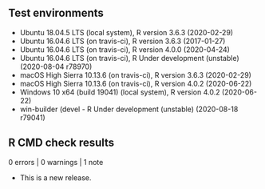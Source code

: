 ## Test environments
* Ubuntu 18.04.5 LTS (local system), R version 3.6.3 (2020-02-29)
* Ubuntu 16.04.6 LTS (on travis-ci), R version 3.6.3 (2017-01-27)
* Ubuntu 16.04.6 LTS (on travis-ci), R version 4.0.0 (2020-04-24)
* Ubuntu 16.04.6 LTS (on travis-ci), R Under development (unstable) (2020-08-04 r78970)
* macOS High Sierra 10.13.6 (on travis-ci), R version 3.6.3 (2020-02-29)
* macOS High Sierra 10.13.6 (on travis-ci), R version 4.0.2 (2020-06-22)
* Windows 10 x64 (build 19041) (local system), R version 4.0.2 (2020-06-22)
* win-builder (devel - R Under development (unstable) (2020-08-18 r79041)

## R CMD check results

0 errors | 0 warnings | 1 note

* This is a new release.
